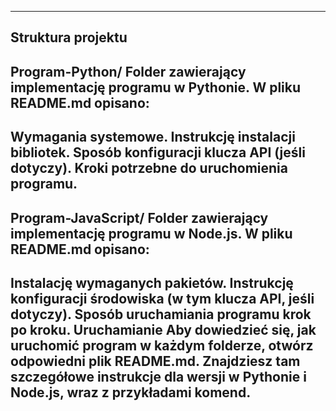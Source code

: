-----------------------------------------------------------------------------------------------------------------------------------------------------------------------------------------------
Struktura projektu
-----------------------------------------------------------------------------------------------------------------------------------------------------------------------------------------------
Program-Python/
Folder zawierający implementację programu w Pythonie.
W pliku README.md opisano:
--
Wymagania systemowe.
Instrukcję instalacji bibliotek.
Sposób konfiguracji klucza API (jeśli dotyczy).
Kroki potrzebne do uruchomienia programu.
--
Program-JavaScript/
Folder zawierający implementację programu w Node.js.
W pliku README.md opisano:
--
Instalację wymaganych pakietów.
Instrukcję konfiguracji środowiska (w tym klucza API, jeśli dotyczy).
Sposób uruchamiania programu krok po kroku.
Uruchamianie
Aby dowiedzieć się, jak uruchomić program w każdym folderze, otwórz odpowiedni plik README.md. Znajdziesz tam szczegółowe instrukcje dla wersji w Pythonie i Node.js, wraz z przykładami komend.
--
